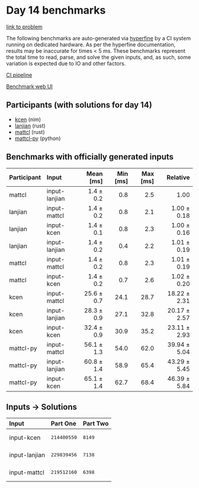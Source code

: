 # Day 14 benchmarks

[link to problem](https://adventofcode.com/2024/day/14)

The following benchmarks are auto-generated via
[hyperfine](https://github.com/sharkdp/hyperfine) by a CI system running on
dedicated hardware. As per the hyperfine documentation, results may be
inaccurate for times < 5 ms. These benchmarks represent the total time to read,
parse, and solve the given inputs, and, as such, some variation is expected due
to IO and other factors.

[CI pipeline](http://ci.papercode.net:8080/teams/main/pipelines/aoc2024)

[Benchmark web UI](https://aoc.ancalagon.black)


## Participants (with solutions for day 14)

- [kcen](https://github.com/kcen/aoc2024) (nim)
- [lanjian](https://github.com/lanjian/aoc-2024) (rust)
- [mattcl](https://github.com/mattcl/aoc2024) (rust)
- [mattcl-py](https://github.com/mattcl/aoc2024-py) (python)


## Benchmarks with officially generated inputs

| Participant | Input | Mean [ms] | Min [ms] | Max [ms] | Relative |
|:---|:---|---:|---:|---:|---:|
| mattcl | input-lanjian | 1.4 ± 0.2 | 0.8 | 2.5 | 1.00 |
| lanjian | input-mattcl | 1.4 ± 0.2 | 0.8 | 2.1 | 1.00 ± 0.18 |
| lanjian | input-kcen | 1.4 ± 0.1 | 0.8 | 2.3 | 1.00 ± 0.16 |
| lanjian | input-lanjian | 1.4 ± 0.2 | 0.4 | 2.2 | 1.01 ± 0.19 |
| mattcl | input-mattcl | 1.4 ± 0.2 | 0.8 | 2.3 | 1.01 ± 0.19 |
| mattcl | input-kcen | 1.4 ± 0.2 | 0.7 | 2.6 | 1.02 ± 0.20 |
| kcen | input-mattcl | 25.6 ± 0.7 | 24.1 | 28.7 | 18.22 ± 2.31 |
| kcen | input-lanjian | 28.3 ± 0.9 | 27.1 | 32.8 | 20.17 ± 2.57 |
| kcen | input-kcen | 32.4 ± 0.9 | 30.9 | 35.2 | 23.11 ± 2.93 |
| mattcl-py | input-mattcl | 56.1 ± 1.3 | 54.0 | 62.0 | 39.94 ± 5.04 |
| mattcl-py | input-lanjian | 60.8 ± 1.4 | 58.9 | 65.4 | 43.29 ± 5.45 |
| mattcl-py | input-kcen | 65.1 ± 1.4 | 62.7 | 68.4 | 46.39 ± 5.84 |


## Inputs -> Solutions

| Input | Part One | Part Two |
|:---|:---|:---|
|input-kcen|<pre>214400550</pre>|<pre>8149</pre>|
|input-lanjian|<pre>229839456</pre>|<pre>7138</pre>|
|input-mattcl|<pre>219512160</pre>|<pre>6398</pre>|